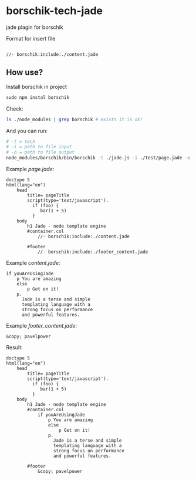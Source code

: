 borschik-tech-jade
==================

jade plagin for borschik

Format for insert file
```jade

//- borschik:include:./content.jade

```
## How use?

Install borschik in project
```javascript
sudo npm instal borschik
```

Check:
```bash
ls ./node_modules | grep borschik # exists it is ok!
```

And you can run:
```bash
# -t = tech
# -i = path to file input
# -o = path to file output
node_modules/borschik/bin/borschik -t ./jade.js -i ./test/page.jade -o ./test/index.jade
```

Example *page.jade*:
```jade
doctype 5
html(lang="en")
    head
        title= pageTitle
        script(type='text/javascript').
          if (foo) {
             bar(1 + 5)
          }
    body
        h1 Jade - node template engine
        #container.col
            //- borschik:include:./content.jade

        #footer
            //- borschik:include:./footer_content.jade
```


Example *content.jade*:
```jade
if youAreUsingJade
    p You are amazing
    else
        p Get on it!
    p.
      Jade is a terse and simple
      templating language with a
      strong focus on performance
      and powerful features.
```

Example *footer_content.jade*:
```jade
&copy; pavelpower
```

Result:
```jade
doctype 5
html(lang="en")
    head
        title= pageTitle
        script(type='text/javascript').
          if (foo) {
             bar(1 + 5)
          }
    body
        h1 Jade - node template engine
        #container.col
            if youAreUsingJade
                p You are amazing
                else
                    p Get on it!
                p.
                  Jade is a terse and simple
                  templating language with a
                  strong focus on performance
                  and powerful features.

        #footer
            &copy; pavelpower
```
